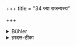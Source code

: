 +++
title = "34 ज्या राजन्यस्य"

+++

<details><summary>Bühler</summary>

34. A bowstring (should be the girdle) of a Kṣatriya,
</details>

<details><summary>हरदत्त-टीका</summary>

## सूत्रम्
ज्या राजन्यस्य ॥ ३४॥
## टिप्पनी
स्पष्टम् ॥३४॥
</details>

